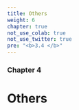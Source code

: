 ```yaml
---
title: Others
weight: 6
chapter: true
not_use_colab: true
not_use_twitter: true
pre: "<b>3.4 </b>"
---
```


### Chapter 4

# Others
